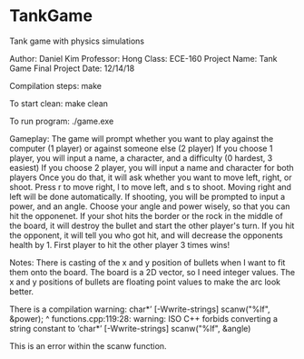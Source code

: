 # TankGame
Tank game with physics simulations

Author: Daniel Kim
Professor: Hong
Class: ECE-160
Project Name: Tank Game Final Project
Date: 12/14/18

Compilation steps:
make

To start clean:
make clean

To run program:
./game.exe

Gameplay:
The game will prompt whether you want to play against the computer (1 player) or against someone else (2 player)
If you choose 1 player, you will input a name, a character, and a difficulty (0 hardest, 3 easiest)
If you choose 2 player, you will input a name and character for both players
Once you do that, it will ask whether you want to move left, right, or shoot.
Press r to move right, l to move left, and s to shoot.
Moving right and left will be done automatically.
If shooting, you will be prompted to input a power, and an angle.
Choose your angle and power wisely, so that you can hit the opponenet.
If your shot hits the border or the rock in the middle of the board, it will destroy the bullet and start the other player's turn.
If you hit the opponent, it will tell you who got hit, and will decrease the opponents health by 1.
First player to hit the other player 3 times wins!

Notes:
There is casting of the x and y position of bullets when I want to fit them onto the board.
The board is a 2D vector, so I need integer values. The x and y positions of bullets are 
floating point values to make the arc look better.

There is a compilation warning:
char*’ [-Wwrite-strings]
         scanw("%lf", &power);
                            ^
functions.cpp:119:28: warning: ISO C++ forbids converting a string constant to ‘char*’ [-Wwrite-strings]
         scanw("%lf", &angle)

This is an error within the scanw function.
